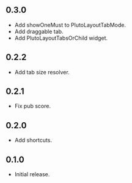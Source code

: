 ## 0.3.0

* Add showOneMust to PlutoLayoutTabMode.
* Add draggable tab.
* Add PlutoLayoutTabsOrChild widget.

## 0.2.2

* Add tab size resolver.

## 0.2.1

* Fix pub score.

## 0.2.0

* Add shortcuts.

## 0.1.0

* Initial release.
